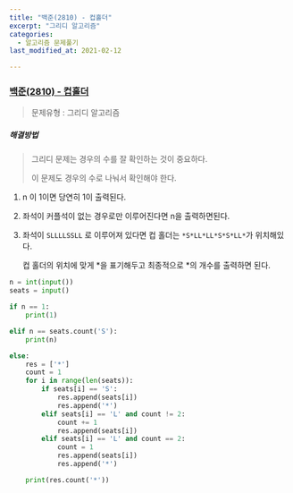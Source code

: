 ```yaml
---
title: "백준(2810) - 컵홀더"
excerpt: "그리디 알고리즘"
categories:
  - 알고리즘 문제풀기
last_modified_at: 2021-02-12

---
```


### [백준(2810) - 컵홀더](https://www.acmicpc.net/problem/10775)

> 문제유형 : 그리디 알고리즘

##### 해결방법 

> 그리디 문제는 경우의 수를 잘 확인하는 것이 중요하다.
>
> 이 문제도 경우의 수로 나눠서 확인해야 한다.

1.  n 이 1이면 당연히 1이 출력된다.

2. 좌석이 커플석이 없는 경우로만 이루어진다면 n을 출력하면된다.

3. 좌석이 `SLLLLSSLL` 로 이루어져 있다면 컵 홀더는 `*S*LL*LL*S*S*LL*`가 위치해있다.

   컵 홀더의 위치에 맞게 *을 표기해두고 최종적으로 *의 개수를 출력하면 된다.

```python
n = int(input())
seats = input()

if n == 1:
    print(1)

elif n == seats.count('S'):
    print(n)

else:
    res = ['*']
    count = 1
    for i in range(len(seats)):
        if seats[i] == 'S':
            res.append(seats[i])
            res.append('*')
        elif seats[i] == 'L' and count != 2:
            count += 1
            res.append(seats[i])
        elif seats[i] == 'L' and count == 2:
            count = 1
            res.append(seats[i])
            res.append('*')

    print(res.count('*'))
```